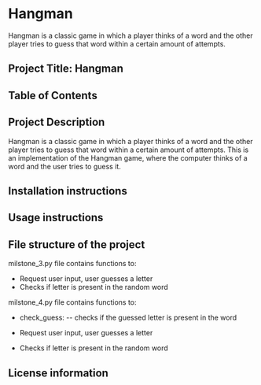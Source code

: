 # Hangman
Hangman is a classic game in which a player thinks of a word and the other player tries to guess that word within a certain amount of attempts.



## Project Title: Hangman

## Table of Contents

## Project Description
Hangman is a classic game in which a player thinks of a word and the other player tries to guess that word within a certain amount of attempts.
This is an implementation of the Hangman game, where the computer thinks of a word and the user tries to guess it. 

## Installation instructions


## Usage instructions


## File structure of the project

milstone_3.py file contains functions to:
- Request user input, user guesses a letter
- Checks if letter is present in the random word

milstone_4.py file contains functions to:
- check_guess:
-- checks if the guessed letter is present in the word

- Request user input, user guesses a letter
- Checks if letter is present in the random word
  

## License information
